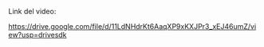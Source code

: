 Link del video:

https://drive.google.com/file/d/11LdNHdrKt6AaqXP9xKXJPr3_xEJ46umZ/view?usp=drivesdk
